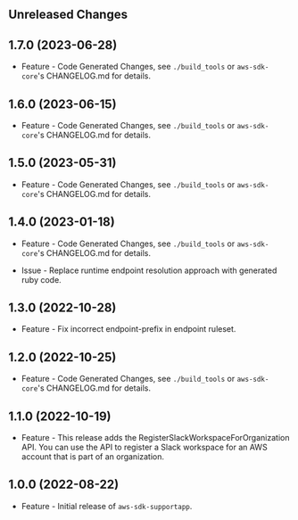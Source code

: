 Unreleased Changes
------------------

1.7.0 (2023-06-28)
------------------

* Feature - Code Generated Changes, see `./build_tools` or `aws-sdk-core`'s CHANGELOG.md for details.

1.6.0 (2023-06-15)
------------------

* Feature - Code Generated Changes, see `./build_tools` or `aws-sdk-core`'s CHANGELOG.md for details.

1.5.0 (2023-05-31)
------------------

* Feature - Code Generated Changes, see `./build_tools` or `aws-sdk-core`'s CHANGELOG.md for details.

1.4.0 (2023-01-18)
------------------

* Feature - Code Generated Changes, see `./build_tools` or `aws-sdk-core`'s CHANGELOG.md for details.

* Issue - Replace runtime endpoint resolution approach with generated ruby code.

1.3.0 (2022-10-28)
------------------

* Feature - Fix incorrect endpoint-prefix in endpoint ruleset.

1.2.0 (2022-10-25)
------------------

* Feature - Code Generated Changes, see `./build_tools` or `aws-sdk-core`'s CHANGELOG.md for details.

1.1.0 (2022-10-19)
------------------

* Feature - This release adds the RegisterSlackWorkspaceForOrganization API. You can use the API to register a Slack workspace for an AWS account that is part of an organization.

1.0.0 (2022-08-22)
------------------

* Feature - Initial release of `aws-sdk-supportapp`.


